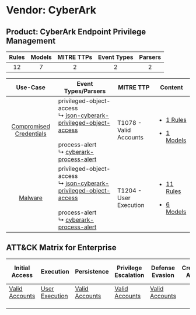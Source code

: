 Vendor: CyberArk
================
Product: CyberArk Endpoint Privilege Management
-----------------------------------------------
| Rules | Models | MITRE TTPs | Event Types | Parsers |
|:-----:|:------:|:----------:|:-----------:|:-------:|
|  12   |   7    |     2      |      2      |    2    |

|                                  Use-Case                                  | Event Types/Parsers                                                                                                                                                                                                                                 | MITRE TTP                  | Content                                                                                                                                            |
|:--------------------------------------------------------------------------:| --------------------------------------------------------------------------------------------------------------------------------------------------------------------------------------------------------------------------------------------------- | -------------------------- | -------------------------------------------------------------------------------------------------------------------------------------------------- |
| [Compromised Credentials](../../../UseCases/uc_compromised_credentials.md) |  privileged-object-access<br> ↳ [json-cyberark-privileged-object-access](Parsers/parserContent_json-cyberark-privileged-object-access.md)<br><br> process-alert<br> ↳ [cyberark-process-alert](Parsers/parserContent_cyberark-process-alert.md)<br> | T1078 - Valid Accounts<br> | [<ul><li>1 Rules</li></ul><ul><li>1 Models</li></ul>](Rules_Models/r_m_cyberark_cyberark_endpoint_privilege_management_Compromised_Credentials.md) |
|                 [Malware](../../../UseCases/uc_malware.md)                 |  privileged-object-access<br> ↳ [json-cyberark-privileged-object-access](Parsers/parserContent_json-cyberark-privileged-object-access.md)<br><br> process-alert<br> ↳ [cyberark-process-alert](Parsers/parserContent_cyberark-process-alert.md)<br> | T1204 - User Execution<br> | [<ul><li>11 Rules</li></ul><ul><li>6 Models</li></ul>](Rules_Models/r_m_cyberark_cyberark_endpoint_privilege_management_Malware.md)                |

ATT&CK Matrix for Enterprise
----------------------------
| Initial Access                                                      | Execution                                                           | Persistence                                                         | Privilege Escalation                                                | Defense Evasion                                                     | Credential Access | Discovery | Lateral Movement | Collection | Command and Control | Exfiltration | Impact |
| ------------------------------------------------------------------- | ------------------------------------------------------------------- | ------------------------------------------------------------------- | ------------------------------------------------------------------- | ------------------------------------------------------------------- | ----------------- | --------- | ---------------- | ---------- | ------------------- | ------------ | ------ |
| [Valid Accounts](https://attack.mitre.org/techniques/T1078)<br><br> | [User Execution](https://attack.mitre.org/techniques/T1204)<br><br> | [Valid Accounts](https://attack.mitre.org/techniques/T1078)<br><br> | [Valid Accounts](https://attack.mitre.org/techniques/T1078)<br><br> | [Valid Accounts](https://attack.mitre.org/techniques/T1078)<br><br> |                   |           |                  |            |                     |              |        |